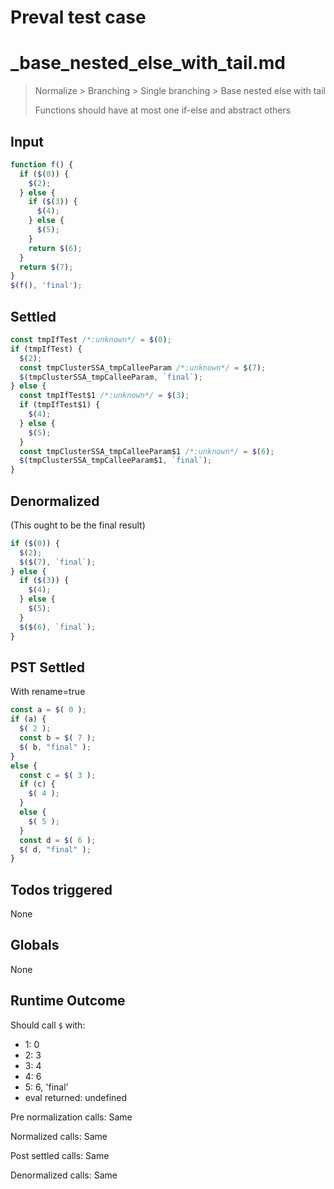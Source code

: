# Preval test case

# _base_nested_else_with_tail.md

> Normalize > Branching > Single branching > Base nested else with tail
>
> Functions should have at most one if-else and abstract others

## Input

`````js filename=intro
function f() {
  if ($(0)) {
    $(2);
  } else {
    if ($(3)) {
      $(4);
    } else {
      $(5);
    }
    return $(6);
  }
  return $(7);
}
$(f(), 'final');
`````


## Settled


`````js filename=intro
const tmpIfTest /*:unknown*/ = $(0);
if (tmpIfTest) {
  $(2);
  const tmpClusterSSA_tmpCalleeParam /*:unknown*/ = $(7);
  $(tmpClusterSSA_tmpCalleeParam, `final`);
} else {
  const tmpIfTest$1 /*:unknown*/ = $(3);
  if (tmpIfTest$1) {
    $(4);
  } else {
    $(5);
  }
  const tmpClusterSSA_tmpCalleeParam$1 /*:unknown*/ = $(6);
  $(tmpClusterSSA_tmpCalleeParam$1, `final`);
}
`````


## Denormalized
(This ought to be the final result)

`````js filename=intro
if ($(0)) {
  $(2);
  $($(7), `final`);
} else {
  if ($(3)) {
    $(4);
  } else {
    $(5);
  }
  $($(6), `final`);
}
`````


## PST Settled
With rename=true

`````js filename=intro
const a = $( 0 );
if (a) {
  $( 2 );
  const b = $( 7 );
  $( b, "final" );
}
else {
  const c = $( 3 );
  if (c) {
    $( 4 );
  }
  else {
    $( 5 );
  }
  const d = $( 6 );
  $( d, "final" );
}
`````


## Todos triggered


None


## Globals


None


## Runtime Outcome


Should call `$` with:
 - 1: 0
 - 2: 3
 - 3: 4
 - 4: 6
 - 5: 6, 'final'
 - eval returned: undefined

Pre normalization calls: Same

Normalized calls: Same

Post settled calls: Same

Denormalized calls: Same
